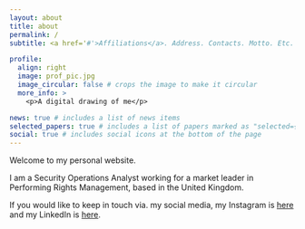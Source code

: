 ```yaml
---
layout: about
title: about
permalink: /
subtitle: <a href='#'>Affiliations</a>. Address. Contacts. Motto. Etc.

profile:
  align: right
  image: prof_pic.jpg
  image_circular: false # crops the image to make it circular
  more_info: >
    <p>A digital drawing of me</p>

news: true # includes a list of news items
selected_papers: true # includes a list of papers marked as "selected={true}"
social: true # includes social icons at the bottom of the page
---
```


Welcome to my personal website. 

I am a Security Operations Analyst working for a market leader in Performing Rights Management, based in the United Kingdom.

If you would like to keep in touch via. my social media, my Instagram is [here](https://www.instagram.com/viransilva/) and my LinkedIn is [here](https://www.linkedin.com/in/viransilva/).